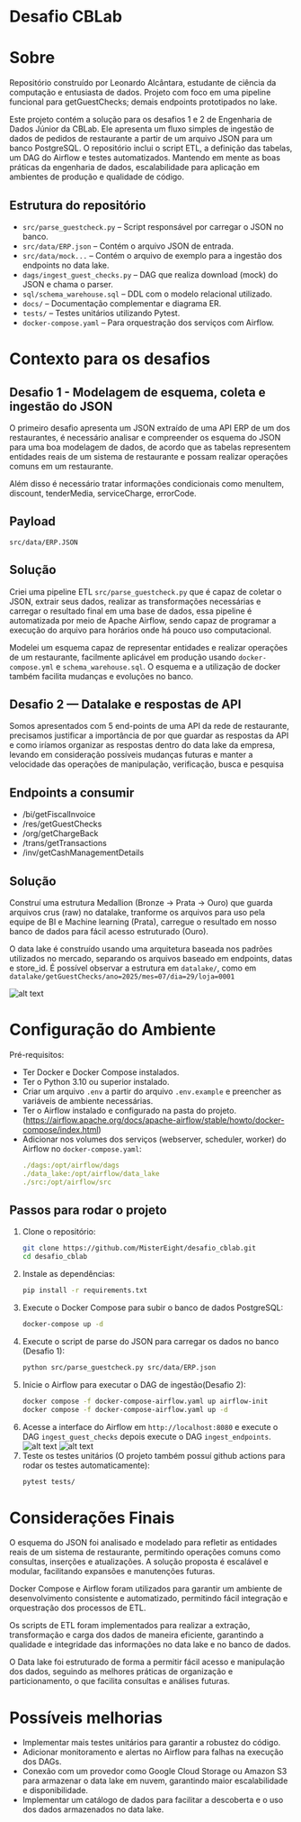# Desafio CBLab

# Sobre
Repositório construído por Leonardo Alcântara, estudante de ciência da computação e entusiasta de dados. Projeto com foco em uma pipeline funcional para getGuestChecks; demais endpoints prototipados no lake.

Este projeto contém a solução para os desafios 1 e 2 de Engenharia de Dados Júnior da CBLab.
Ele apresenta um fluxo simples de ingestão de dados de pedidos de restaurante a
partir de um arquivo JSON para um banco PostgreSQL. O repositório inclui o script
ETL, a definição das tabelas, um DAG do Airflow e testes automatizados. Mantendo em mente as boas práticas da engenharia de dados, escalabilidade para aplicação em ambientes de produção e qualidade de código.

## Estrutura do repositório

- `src/parse_guestcheck.py` – Script responsável por carregar o JSON no banco.
- `src/data/ERP.json` – Contém o arquivo JSON de entrada.
- `src/data/mock...` – Contém o arquivo de exemplo para a ingestão dos endpoints no data lake.
- `dags/ingest_guest_checks.py` – DAG que realiza download (mock) do JSON e chama
  o parser.
- `sql/schema_warehouse.sql` – DDL com o modelo relacional utilizado.
- `docs/` – Documentação complementar e diagrama ER.
- `tests/` – Testes unitários utilizando Pytest.
- `docker-compose.yaml` – Para orquestração dos serviços com Airflow.

# Contexto para os desafios
   ## Desafio 1 - Modelagem de esquema, coleta e ingestão do JSON

   O primeiro desafio apresenta um JSON extraído de uma API ERP de um dos restaurantes, é necessário analisar e compreender os esquema do JSON para uma boa modelagem de dados, de acordo que as tabelas representem entidades reais de um sistema de restaurante e possam realizar operações comuns em um restaurante.

   Além disso é necessário tratar informações condicionais como menuItem, discount, tenderMedia, serviceCharge, errorCode.

   ## Payload
   `src/data/ERP.JSON`

   ## Solução

   Criei uma pipeline ETL `src/parse_guestcheck.py` que é capaz de coletar o JSON, extrair seus dados, realizar as transformações necessárias e carregar o resultado final em uma base de dados, essa pipeline é automatizada por meio de Apache Airflow, sendo capaz de programar a execução do arquivo para horários onde há pouco uso computacional.

   Modelei um esquema capaz de representar entidades e realizar operações de um restaurante, facilmente aplicável em produção usando `docker-compose.yml` e `schema_warehouse.sql`. O esquema e a utilização de docker também facilita mudanças e evoluções no banco.

   ## Desafio 2 — Datalake e respostas de API

   Somos apresentados com 5 end-points de uma API da rede de restaurante, precisamos justificar a importância de por que guardar as respostas da API e como iríamos organizar as respostas dentro do data lake da empresa, levando em consideração possíveis mudanças futuras e manter a velocidade das operações de manipulação, verificação, busca e pesquisa

   ## Endpoints a consumir
   - /bi/getFiscalInvoice
   - /res/getGuestChecks
   - /org/getChargeBack
   - /trans/getTransactions
   - /inv/getCashManagementDetails

   ## Solução
   Construí uma estrutura Medallion (Bronze -> Prata -> Ouro) que guarda arquivos crus (raw) no datalake, tranforme os arquivos para uso pela equipe de BI e Machine learning (Prata), carregue o resultado em nosso banco de dados para fácil acesso estruturado (Ouro).

   O data lake é construído usando uma arquitetura baseada nos padrões utilizados no mercado, separando os arquivos baseado em endpoints, datas e store_id. É possível observar a estrutura em `datalake/`, como em `datalake/getGuestChecks/ano=2025/mes=07/dia=29/loja=0001`
   
   ![alt text](exemplo_data_lake.png)
   
   # Configuração do Ambiente
   Pré-requisitos:
   - Ter Docker e Docker Compose instalados.
   - Ter o Python 3.10 ou superior instalado.
   - Criar um arquivo `.env` a partir do arquivo `.env.example` e preencher as variáveis de ambiente necessárias.
   - Ter o Airflow instalado e configurado na pasta do projeto. (https://airflow.apache.org/docs/apache-airflow/stable/howto/docker-compose/index.html)
   - Adicionar nos volumes dos serviços (webserver, scheduler, worker) do Airflow no `docker-compose.yaml`:
      ```yaml
      ./dags:/opt/airflow/dags
      ./data_lake:/opt/airflow/data_lake
      ./src:/opt/airflow/src
   ## Passos para rodar o projeto
   1. Clone o repositório:
      ```bash
      git clone https://github.com/MisterEight/desafio_cblab.git
      cd desafio_cblab
      ```
   2. Instale as dependências:
      ```bash
      pip install -r requirements.txt
      ```
   3. Execute o Docker Compose para subir o banco de dados PostgreSQL:
      ```bash
      docker-compose up -d
      ```
   4. Execute o script de parse do JSON para carregar os dados no banco (Desafio 1):
      ```bash
      python src/parse_guestcheck.py src/data/ERP.json
      ```
   5. Inicie o Airflow para executar o DAG de ingestão(Desafio 2):
      ```bash
      docker compose -f docker-compose-airflow.yaml up airflow-init
      docker compose -f docker-compose-airflow.yaml up -d
      ```
   6. Acesse a interface do Airflow em `http://localhost:8080` e execute o DAG `ingest_guest_checks` depois execute o DAG `ingest_endpoints`.
      ![alt text](dag_guest_check_executada.png)
      ![alt text](dag_endpoints_executada.png)
   6. Teste os testes unitários (O projeto também possuí github actions para rodar os testes automaticamente):
      ```bash
      pytest tests/
      ```
   # Considerações Finais
   O esquema do JSON foi analisado e modelado para refletir as entidades reais de um sistema de restaurante, permitindo operações comuns como consultas, inserções e atualizações. A solução proposta é escalável e modular, facilitando expansões e manutenções futuras.

   Docker Compose e Airflow foram utilizados para garantir um ambiente de desenvolvimento consistente e automatizado, permitindo fácil integração e orquestração dos processos de ETL.

   Os scripts de ETL foram implementados para realizar a extração, transformação e carga dos dados de maneira eficiente, garantindo a qualidade e integridade das informações no data lake e no banco de dados.

   O Data lake foi estruturado de forma a permitir fácil acesso e manipulação dos dados, seguindo as melhores práticas de organização e particionamento, o que facilita consultas e análises futuras.

   # Possíveis melhorias
   - Implementar mais testes unitários para garantir a robustez do código. 
   - Adicionar monitoramento e alertas no Airflow para falhas na execução dos DAGs.
   - Conexão com um provedor como Google Cloud Storage ou Amazon S3 para armazenar o data lake em nuvem, garantindo maior escalabilidade e disponibilidade.
   - Implementar um catálogo de dados para facilitar a descoberta e o uso dos dados armazenados no data lake.